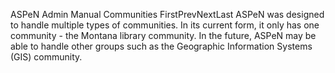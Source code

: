 ASPeN Admin Manual
Communities
FirstPrevNextLast
ASPeN was designed to handle multiple types of communities.  In its current form, it only has one community - the Montana library community.  In the future, ASPeN may be able to handle other groups such as the Geographic Information Systems (GIS) community.
